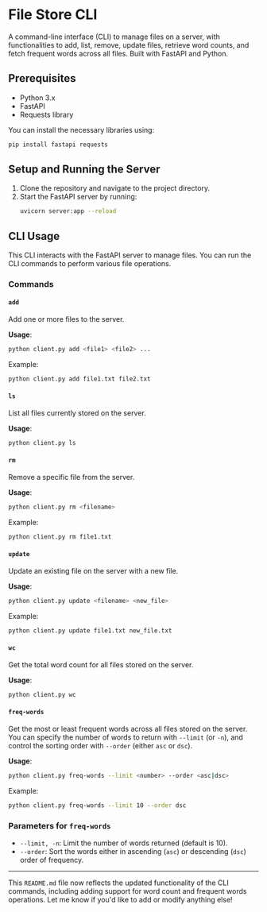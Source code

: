

# File Store CLI

A command-line interface (CLI) to manage files on a server, with functionalities to add, list, remove, update files, retrieve word counts, and fetch frequent words across all files. Built with FastAPI and Python.

## Prerequisites

- Python 3.x
- FastAPI
- Requests library

You can install the necessary libraries using:
```bash
pip install fastapi requests
```

## Setup and Running the Server

1. Clone the repository and navigate to the project directory.
2. Start the FastAPI server by running:
   ```bash
   uvicorn server:app --reload
   ```

## CLI Usage

This CLI interacts with the FastAPI server to manage files. You can run the CLI commands to perform various file operations.

### Commands

#### `add`
Add one or more files to the server.

**Usage**:
```bash
python client.py add <file1> <file2> ...
```

Example:
```bash
python client.py add file1.txt file2.txt
```

#### `ls`
List all files currently stored on the server.

**Usage**:
```bash
python client.py ls
```

#### `rm`
Remove a specific file from the server.

**Usage**:
```bash
python client.py rm <filename>
```

Example:
```bash
python client.py rm file1.txt
```

#### `update`
Update an existing file on the server with a new file.

**Usage**:
```bash
python client.py update <filename> <new_file>
```

Example:
```bash
python client.py update file1.txt new_file.txt
```

#### `wc`
Get the total word count for all files stored on the server.

**Usage**:
```bash
python client.py wc
```

#### `freq-words`
Get the most or least frequent words across all files stored on the server. You can specify the number of words to return with `--limit` (or `-n`), and control the sorting order with `--order` (either `asc` or `dsc`).

**Usage**:
```bash
python client.py freq-words --limit <number> --order <asc|dsc>
```

Example:
```bash
python client.py freq-words --limit 10 --order dsc
```

### Parameters for `freq-words`

- `--limit, -n`: Limit the number of words returned (default is 10).
- `--order`: Sort the words either in ascending (`asc`) or descending (`dsc`) order of frequency.

---

This `README.md` file now reflects the updated functionality of the CLI commands, including adding support for word count and frequent words operations. Let me know if you'd like to add or modify anything else!
